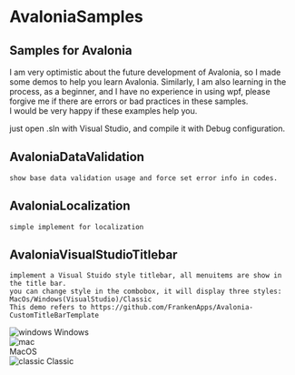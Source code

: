 # AvaloniaSamples
## Samples for Avalonia

I am very optimistic about the future development of Avalonia, so I made some demos to help you learn Avalonia. Similarly, I am also learning in the process,
as a beginner, and I have no experience in using wpf, please forgive me if there are errors or bad practices in these samples.  
I would be very happy if these examples help you.

just open .sln with Visual Studio, and compile it with Debug configuration.

## AvaloniaDataValidation
    show base data validation usage and force set error info in codes.

## AvaloniaLocalization
    simple implement for localization

## AvaloniaVisualStudioTitlebar
    implement a Visual Stuido style titlebar, all menuitems are show in the title bar.
    you can change style in the combobox, it will display three styles:
    MacOs/Windows(VisualStudio)/Classic    
    This demo refers to https://github.com/FrankenApps/Avalonia-CustomTitleBarTemplate
![windows](./Images/vstitlebar_windows.png)
Windows  
![mac](./Images/vstitlebar_macos.png)  
MacOS  
![classic](./Images/vstitlebar_classic.png)
Classic   



